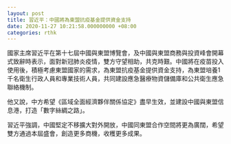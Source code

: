 ```yaml
---
layout: post
title: 習近平：中國將為東盟抗疫基金提供資金支持
date: 2020-11-27 10:21:58.000000000 +08:00
categories: rthk
---
```


國家主席習近平在第十七屆中國與東盟博覽會，及中國與東盟商務與投資峰會開幕式致辭時表示，面對新冠肺炎疫情，雙方守望相助，共克時艱。中國將在疫苗投入使用後，積極考慮東盟國家的需求，為東盟抗疫基金提供資金支持，為東盟培養1千名衛生行政人員和專業技術人員，共同建設應急醫療物資儲備庫和公共衛生應急聯絡機制。

他又說，中方希望《區域全面經濟夥伴關係協定》盡早生效，並建設中國與東盟信息港，打造「數字絲綢之路」。

習近平強調，中國堅定不移擴大對外開放，中國同東盟合作空間將更為廣闊，希望雙方通過本屆盛會，創造更多商機，收穫更多成果。
